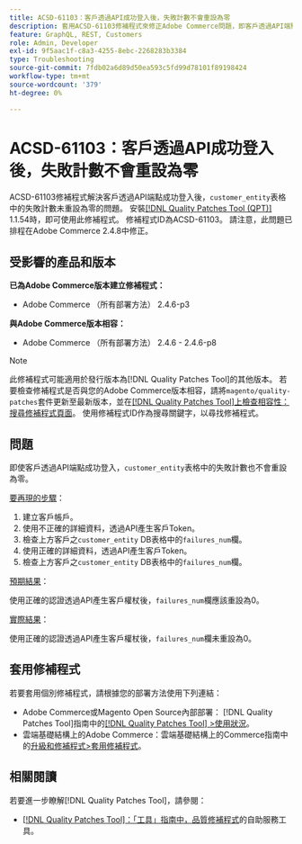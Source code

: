 ```yaml
---
title: ACSD-61103：客戶透過API成功登入後，失敗計數不會重設為零
description: 套用ACSD-61103修補程式來修正Adobe Commerce問題，即客戶透過API端點成功登入後，「customer_entity」表格中的失敗計數未重設為零。
feature: GraphQL, REST, Customers
role: Admin, Developer
exl-id: 9f5aac1f-c8a3-4255-8ebc-2268283b3384
type: Troubleshooting
source-git-commit: 7fdb02a6d89d50ea593c5fd99d78101f89198424
workflow-type: tm+mt
source-wordcount: '379'
ht-degree: 0%

---
```


# ACSD-61103：客戶透過API成功登入後，失敗計數不會重設為零

ACSD-61103修補程式解決客戶透過API端點成功登入後，`customer_entity`表格中的失敗計數未重設為零的問題。 安裝[[!DNL Quality Patches Tool (QPT)]](/help/tools/quality-patches-tool/quality-patches-tool-to-self-serve-quality-patches.md) 1.1.54時，即可使用此修補程式。 修補程式ID為ACSD-61103。 請注意，此問題已排程在Adobe Commerce 2.4.8中修正。

## 受影響的產品和版本

**已為Adobe Commerce版本建立修補程式：**

* Adobe Commerce （所有部署方法） 2.4.6-p3

**與Adobe Commerce版本相容：**

* Adobe Commerce （所有部署方法） 2.4.6 - 2.4.6-p8

>[!NOTE]
>
>此修補程式可能適用於發行版本為[!DNL Quality Patches Tool]的其他版本。 若要檢查修補程式是否與您的Adobe Commerce版本相容，請將`magento/quality-patches`套件更新至最新版本，並在[[!DNL Quality Patches Tool]上檢查相容性：搜尋修補程式頁面](https://experienceleague.adobe.com/tools/commerce-quality-patches/index.html?lang=zh-Hant)。 使用修補程式ID作為搜尋關鍵字，以尋找修補程式。

## 問題

即使客戶透過API端點成功登入，`customer_entity`表格中的失敗計數也不會重設為零。

<u>要再現的步驟</u>：

1. 建立客戶帳戶。
1. 使用不正確的詳細資料，透過API產生客戶Token。
1. 檢查上方客戶之`customer_entity` DB表格中的`failures_num`欄。
1. 使用正確的詳細資料，透過API產生客戶Token。
1. 檢查上方客戶之`customer_entity` DB表格中的`failures_num`欄。

<u>預期結果</u>：

使用正確的認證透過API產生客戶權杖後，`failures_num`欄應該重設為0。

<u>實際結果</u>：

使用正確的認證透過API產生客戶權杖後，`failures_num`欄未重設為0。

## 套用修補程式

若要套用個別修補程式，請根據您的部署方法使用下列連結：

* Adobe Commerce或Magento Open Source內部部署： [!DNL Quality Patches Tool]指南中的[[!DNL Quality Patches Tool] >使用狀況](/help/tools/quality-patches-tool/usage.md)。
* 雲端基礎結構上的Adobe Commerce：雲端基礎結構上的Commerce指南中的[升級和修補程式>套用修補程式](https://experienceleague.adobe.com/docs/commerce-cloud-service/user-guide/develop/upgrade/apply-patches.html?lang=zh-Hant)。

## 相關閱讀

若要進一步瞭解[!DNL Quality Patches Tool]，請參閱：

* [[!DNL Quality Patches Tool]：「工具」指南中，品質修補程式](/help/tools/quality-patches-tool/quality-patches-tool-to-self-serve-quality-patches.md)的自助服務工具。
